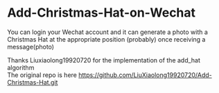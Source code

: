 # Add-Christmas-Hat-on-Wechat

You can login your Wechat account and it can generate a photo with a Christmas Hat at the appropriate position (probably) once receiving a message(photo)

Thanks Liuxiaolong19920720 for the implementation of the add_hat algorithm  
The original repo is here 
https://github.com/LiuXiaolong19920720/Add-Christmas-Hat.git
